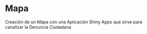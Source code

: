 # Mapa
Creación de un Mapa con una Aplicación Shiny Apps que sirve para canalizar la Denuncia Ciudadana
